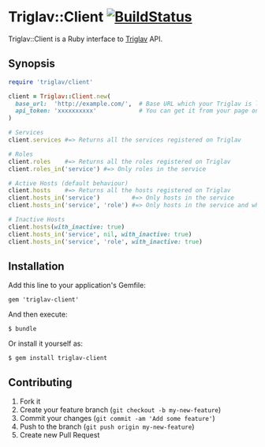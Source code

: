 # Triglav::Client [![BuildStatus](https://secure.travis-ci.org/kentaro/triglav-client-ruby.png)](http://travis-ci.org/kentaro/triglav-client-ruby)

Triglav::Client is a Ruby interface to [Triglav](http://github.com/kentaro/triglav) API.

## Synopsis

```ruby
require 'triglav/client'

client = Triglav::Client.new(
  base_url:  'http://example.com/',  # Base URL which your Triglav is located at
  api_token: 'xxxxxxxxxx'            # You can get it from your page on Triglav
)

# Services
client.services #=> Returns all the services registered on Triglav

# Roles
client.roles    #=> Returns all the roles registered on Triglav
client.roles_in('service') #=> Only roles in the service

# Active Hosts (default behaviour)
client.hosts    #=> Returns all the hosts registered on Triglav
client.hosts_in('service')         #=> Only hosts in the service
client.hosts_in('service', 'role') #=> Only hosts in the service and which have the role

# Inactive Hosts
client.hosts(with_inactive: true)
client.hosts_in('service', nil, with_inactive: true)
client.hosts_in('service', 'role', with_inactive: true)
```

## Installation

Add this line to your application's Gemfile:

    gem 'triglav-client'

And then execute:

    $ bundle

Or install it yourself as:

    $ gem install triglav-client

## Contributing

1. Fork it
2. Create your feature branch (`git checkout -b my-new-feature`)
3. Commit your changes (`git commit -am 'Add some feature'`)
4. Push to the branch (`git push origin my-new-feature`)
5. Create new Pull Request
